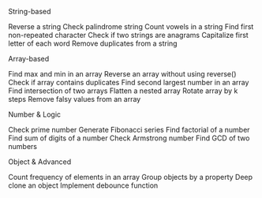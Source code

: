 String-based

Reverse a string
Check palindrome string
Count vowels in a string
Find first non-repeated character
Check if two strings are anagrams
Capitalize first letter of each word
Remove duplicates from a string

Array-based

Find max and min in an array
Reverse an array without using reverse()
Check if array contains duplicates
Find second largest number in an array
Find intersection of two arrays
Flatten a nested array
Rotate array by k steps
Remove falsy values from an array

Number & Logic

Check prime number
Generate Fibonacci series
Find factorial of a number
Find sum of digits of a number
Check Armstrong number
Find GCD of two numbers

Object & Advanced

Count frequency of elements in an array
Group objects by a property
Deep clone an object
Implement debounce function
